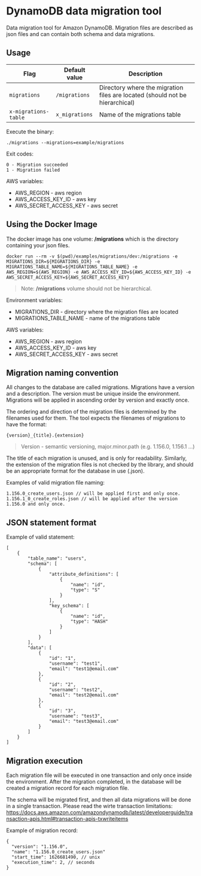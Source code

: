 # DynamoDB data migration tool

Data migration tool for Amazon DynamoDB. Migration files are described as json files and can contain both schema and data migrations.

## Usage

| Flag       |   Default value     | Description |
|------------|---------------------|-------------|
| `migrations` | `/migrations` | Directory where the migration files are located (should not be hierarchical) |
| `x-migrations-table` | `x_migrations` | Name of the migrations table |

Execute the binary:

    ./migrations --migrations=example/migrations

Exit codes:

    0 - Migration succeeded
    1 - Migration failed

AWS variables:

 * AWS_REGION - aws region
 * AWS_ACCESS_KEY_ID  - aws key
 * AWS_SECRET_ACCESS_KEY - aws secret    

## Using the Docker Image

The docker image has one volume: **/migrations** which is the directory containing your json files.

    docker run --rm -v $(pwd)/examples/migrations/dev:/migrations -e MIGRATIONS_DIR=${MIGRATIONS_DIR} -e MIGRATIONS_TABLE_NAME=${MIGRATIONS_TABLE_NAME} -e AWS_REGION=${AWS_REGION} -e AWS_ACCESS_KEY_ID=${AWS_ACCESS_KEY_ID} -e AWS_SECRET_ACCESS_KEY=${AWS_SECRET_ACCESS_KEY}

> Note: **/migrations** volume should not be hierarchical.

Environment variables:
 
 * MIGRATIONS_DIR - directory where the migration files are located
 * MIGRATIONS_TABLE_NAME - name of the migrations table

AWS variables:

 * AWS_REGION - aws region
 * AWS_ACCESS_KEY_ID  - aws key
 * AWS_SECRET_ACCESS_KEY - aws secret

## Migration naming convention

All changes to the database are called migrations. Migrations have a version and a description. The version must be unique inside the environment. 
Migrations will be applied in ascending order by version and exactly once.

The ordering and direction of the migration files is determined by the filenames used for them. The tool expects the filenames of migrations to have the format:

    {version}_{title}.{extension}

> Version - semantic versioning, major.minor.path (e.g. 1.156.0, 1.156.1 ...)

The title of each migration is unused, and is only for readability. Similarly, the extension of the migration files is not checked by the library, and should be an appropriate format for the database in use (.json).

Examples of valid migration file naming:
    
    1.156.0_create_users.json // will be applied first and only once.
    1.156.1_0_create_roles.json // will be applied after the version 1.156.0 and only once.

## JSON statement format

Example of valid statement:

    [
        {
            "table_name": "users",
            "schema": [
                {
                    "attribute_definitions": [
                        {
                            "name": "id",
                            "type": "S"
                        }
                    ],
                    "key_schema": [
                        {
                            "name": "id",
                            "type": "HASH"
                        }
                    ]
                }
            ],
            "data": [
                {
                    "id": "1",
                    "username": "test1",
                    "email": "test1@email.com"
                },
                {
                    "id": "2",
                    "username": "test2",
                    "email": "test2@email.com"
                },
                {
                    "id": "3",
                    "username": "test3",
                    "email": "test3@email.com"
                }
            ]
        }
    ]

## Migration execution

Each migration file will be executed in one transaction and only once inside the environment.
After the migration completed, in the database will be created a migration record for each migration file.

The schema will be migrated first, and then all data migrations will be done in a single transaction. Please read the wirte transaction limitations: https://docs.aws.amazon.com/amazondynamodb/latest/developerguide/transaction-apis.html#transaction-apis-txwriteitems

Example of migration record:

    {
      "version": "1.156.0",
      "name": "1.156.0_create_users.json"
      "start_time": 1626681490, // unix
      "execution_time": 2, // seconds
    }
